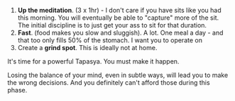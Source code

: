 1. **Up the meditation**. (3 x 1hr) - I don't care if you have sits like you had this morning. You will eventually be able to "capture" more of the sit. The initial discipline is to just get your ass to sit for that duration.
2. **Fast**. (food makes you slow and sluggish). A lot. One meal a day - and that too only fills 50% of the stomach. I want you to operate on 
3. Create a **grind spot**. This is ideally not at home.

It's time for a powerful Tapasya. You must make it happen.

Losing the balance of your mind, even in subtle ways, will lead you to make the wrong decisions. And you definitely can't afford those during this phase.


